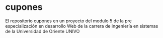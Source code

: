 # cupones
El repositorio cupones en un  proyecto del modulo 5 de la pre especialización en desarrollo Web de la carrera de ingeniería en sistemas de la Universidad de Oriente UNIVO
